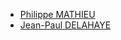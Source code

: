 - [Philippe MATHIEU](philippe.mathieu@univ-lille.fr)
- [Jean-Paul DELAHAYE](jean-paul.delahaye@univ-lille.fr)
